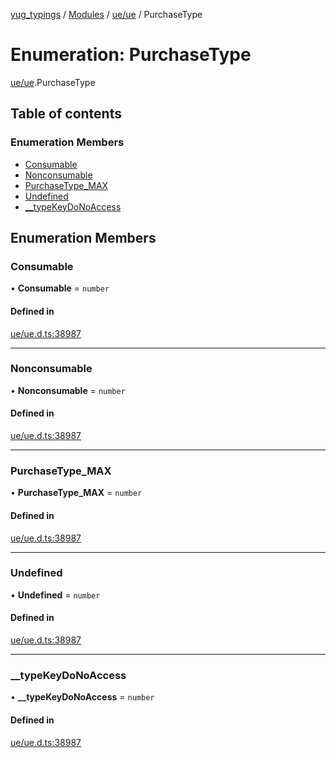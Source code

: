 [yug_typings](../README.md) / [Modules](../modules.md) / [ue/ue](../modules/ue_ue.md) / PurchaseType

# Enumeration: PurchaseType

[ue/ue](../modules/ue_ue.md).PurchaseType

## Table of contents

### Enumeration Members

- [Consumable](ue_ue.PurchaseType.md#consumable)
- [Nonconsumable](ue_ue.PurchaseType.md#nonconsumable)
- [PurchaseType\_MAX](ue_ue.PurchaseType.md#purchasetype_max)
- [Undefined](ue_ue.PurchaseType.md#undefined)
- [\_\_typeKeyDoNoAccess](ue_ue.PurchaseType.md#__typekeydonoaccess)

## Enumeration Members

### Consumable

• **Consumable** = `number`

#### Defined in

[ue/ue.d.ts:38987](https://github.com/YugMetaverse/yug_typings/blob/25cad34/ue/ue.d.ts#L38987)

___

### Nonconsumable

• **Nonconsumable** = `number`

#### Defined in

[ue/ue.d.ts:38987](https://github.com/YugMetaverse/yug_typings/blob/25cad34/ue/ue.d.ts#L38987)

___

### PurchaseType\_MAX

• **PurchaseType\_MAX** = `number`

#### Defined in

[ue/ue.d.ts:38987](https://github.com/YugMetaverse/yug_typings/blob/25cad34/ue/ue.d.ts#L38987)

___

### Undefined

• **Undefined** = `number`

#### Defined in

[ue/ue.d.ts:38987](https://github.com/YugMetaverse/yug_typings/blob/25cad34/ue/ue.d.ts#L38987)

___

### \_\_typeKeyDoNoAccess

• **\_\_typeKeyDoNoAccess** = `number`

#### Defined in

[ue/ue.d.ts:38987](https://github.com/YugMetaverse/yug_typings/blob/25cad34/ue/ue.d.ts#L38987)
